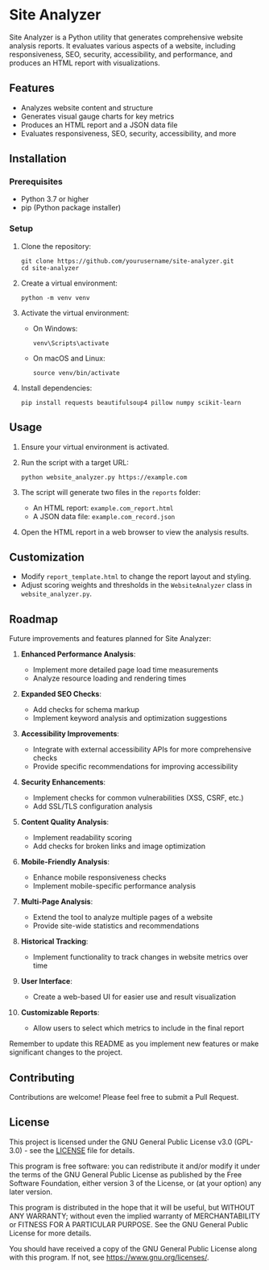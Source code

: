 # Site Analyzer

Site Analyzer is a Python utility that generates comprehensive website analysis reports. It evaluates various aspects of a website, including responsiveness, SEO, security, accessibility, and performance, and produces an HTML report with visualizations.

## Features

- Analyzes website content and structure
- Generates visual gauge charts for key metrics
- Produces an HTML report and a JSON data file
- Evaluates responsiveness, SEO, security, accessibility, and more

## Installation

### Prerequisites

- Python 3.7 or higher
- pip (Python package installer)

### Setup

1. Clone the repository:
   ```
   git clone https://github.com/yourusername/site-analyzer.git
   cd site-analyzer
   ```

2. Create a virtual environment:
   ```
   python -m venv venv
   ```

3. Activate the virtual environment:
   - On Windows:
     ```
     venv\Scripts\activate
     ```
   - On macOS and Linux:
     ```
     source venv/bin/activate
     ```

4. Install dependencies:
   ```
   pip install requests beautifulsoup4 pillow numpy scikit-learn
   ```

## Usage

1. Ensure your virtual environment is activated.

2. Run the script with a target URL:
   ```
   python website_analyzer.py https://example.com
   ```

3. The script will generate two files in the `reports` folder:
   - An HTML report: `example.com_report.html`
   - A JSON data file: `example.com_record.json`

4. Open the HTML report in a web browser to view the analysis results.

## Customization

- Modify `report_template.html` to change the report layout and styling.
- Adjust scoring weights and thresholds in the `WebsiteAnalyzer` class in `website_analyzer.py`.

## Roadmap

Future improvements and features planned for Site Analyzer:

1. **Enhanced Performance Analysis**: 
   - Implement more detailed page load time measurements
   - Analyze resource loading and rendering times

2. **Expanded SEO Checks**: 
   - Add checks for schema markup
   - Implement keyword analysis and optimization suggestions

3. **Accessibility Improvements**: 
   - Integrate with external accessibility APIs for more comprehensive checks
   - Provide specific recommendations for improving accessibility

4. **Security Enhancements**: 
   - Implement checks for common vulnerabilities (XSS, CSRF, etc.)
   - Add SSL/TLS configuration analysis

5. **Content Quality Analysis**: 
   - Implement readability scoring
   - Add checks for broken links and image optimization

6. **Mobile-Friendly Analysis**: 
   - Enhance mobile responsiveness checks
   - Implement mobile-specific performance analysis

7. **Multi-Page Analysis**: 
   - Extend the tool to analyze multiple pages of a website
   - Provide site-wide statistics and recommendations

8. **Historical Tracking**: 
   - Implement functionality to track changes in website metrics over time

9. **User Interface**: 
    - Create a web-based UI for easier use and result visualization

10. **Customizable Reports**: 
    - Allow users to select which metrics to include in the final report

Remember to update this README as you implement new features or make significant changes to the project.

## Contributing

Contributions are welcome! Please feel free to submit a Pull Request.

## License

This project is licensed under the GNU General Public License v3.0 (GPL-3.0) - see the [LICENSE](LICENSE) file for details.

This program is free software: you can redistribute it and/or modify it under the terms of the GNU General Public License as published by the Free Software Foundation, either version 3 of the License, or (at your option) any later version.

This program is distributed in the hope that it will be useful, but WITHOUT ANY WARRANTY; without even the implied warranty of MERCHANTABILITY or FITNESS FOR A PARTICULAR PURPOSE. See the GNU General Public License for more details.

You should have received a copy of the GNU General Public License along with this program. If not, see <https://www.gnu.org/licenses/>.

